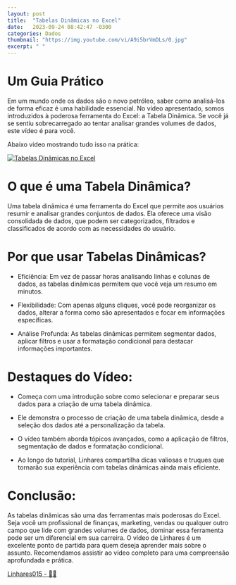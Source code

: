 ```yaml
---
layout: post
title:  "Tabelas Dinâmicas no Excel"
date:   2023-09-24 08:42:47 -0300
categories: Dados
thumbnail: "https://img.youtube.com/vi/A9i5brVmDLs/0.jpg"
excerpt: " "
---
```


# Um Guia Prático

Em um mundo onde os dados são o novo petróleo, saber como analisá-los de forma eficaz é uma habilidade essencial. No vídeo apresentado, somos introduzidos à poderosa ferramenta do Excel: a Tabela Dinâmica. Se você já se sentiu sobrecarregado ao tentar analisar grandes volumes de dados, este vídeo é para você.

Abaixo video mostrando tudo isso na prática:

[![Tabelas Dinâmicas no Excel](https://img.youtube.com/vi/A9i5brVmDLs/0.jpg)](https://youtu.be/A9i5brVmDLs)

# O que é uma Tabela Dinâmica?

Uma tabela dinâmica é uma ferramenta do Excel que permite aos usuários resumir e analisar grandes conjuntos de dados. Ela oferece uma visão consolidada de dados, que podem ser categorizados, filtrados e classificados de acordo com as necessidades do usuário.

# Por que usar Tabelas Dinâmicas?

- Eficiência: Em vez de passar horas analisando linhas e colunas de dados, as tabelas dinâmicas permitem que você veja um resumo em minutos.

- Flexibilidade: Com apenas alguns cliques, você pode reorganizar os dados, alterar a forma como são apresentados e focar em informações específicas.
    
- Análise Profunda: As tabelas dinâmicas permitem segmentar dados, aplicar filtros e usar a formatação condicional para destacar informações importantes.

# Destaques do Vídeo:

- Começa com uma introdução sobre como selecionar e preparar seus dados para a criação de uma tabela dinâmica.
    
- Ele demonstra o processo de criação de uma tabela dinâmica, desde a seleção dos dados até a personalização da tabela.
    
- O vídeo também aborda tópicos avançados, como a aplicação de filtros, segmentação de dados e formatação condicional.
    
- Ao longo do tutorial, Linhares compartilha dicas valiosas e truques que tornarão sua experiência com tabelas dinâmicas ainda mais eficiente.

# Conclusão:

As tabelas dinâmicas são uma das ferramentas mais poderosas do Excel. Seja você um profissional de finanças, marketing, vendas ou qualquer outro campo que lide com grandes volumes de dados, dominar essa ferramenta pode ser um diferencial em sua carreira. O vídeo de Linhares é um excelente ponto de partida para quem deseja aprender mais sobre o assunto. Recomendamos assistir ao vídeo completo para uma compreensão aprofundada e prática.

[Linhares015 - 🧙‍♂️](https://github.com/Linhares015)